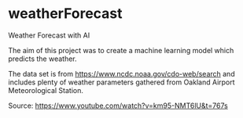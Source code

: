 # weatherForecast
Weather Forecast with AI

The aim of this project was to create a machine learning model which predicts the weather.

The data set is from https://www.ncdc.noaa.gov/cdo-web/search and includes plenty of weather parameters gathered from Oakland Airport Meteorological Station.

Source: https://www.youtube.com/watch?v=km95-NMT6lU&t=767s
